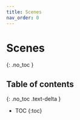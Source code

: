```yaml
---
title: Scenes
nav_order: 0
---
```


# Scenes
{: .no_toc }

## Table of contents
{: .no_toc .text-delta }

- TOC
   {:toc}
